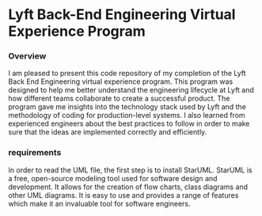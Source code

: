 # Lyft Back-End Engineering Virtual Experience Program

### Overview
I am pleased to present this code repository of my completion of the Lyft Back End Engineering virtual experience program. This program was designed to help me better understand the engineering lifecycle at Lyft and how different teams collaborate to create a successful product. The program gave me insights into the technology stack used by Lyft and the methodology of coding for production-level systems. I also learned from experienced engineers about the best practices to follow in order to make sure that the ideas are implemented correctly and efficiently.
### requirements
In order to read the UML file, the first step is to install StarUML. 
StarUML is a free, open-source modeling tool used for software design and development. It allows for the creation of flow charts, class diagrams and other UML diagrams. It is easy to use and provides a range of features which make it an invaluable tool for software engineers.


